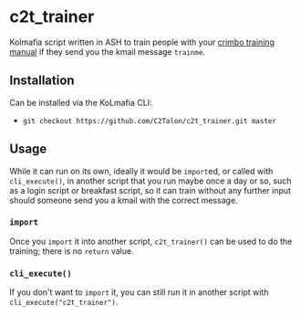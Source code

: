 # c2t_trainer

Kolmafia script written in ASH to train people with your [crimbo training manual](https://kol.coldfront.net/thekolwiki/index.php/Crimbo_training_manual) if they send you the kmail message `trainme`.

## Installation

Can be installed via the KoLmafia CLI:
* `git checkout https://github.com/C2Talon/c2t_trainer.git master`

## Usage

While it can run on its own, ideally it would be `import`ed, or called with `cli_execute()`, in another script that you run maybe once a day or so, such as a login script or breakfast script, so it can train without any further input should someone send you a kmail with the correct message.

### `import`

Once you `import` it into another script, `c2t_trainer()` can be used to do the training; there is no `return` value.

### `cli_execute()`

If you don't want to `import` it, you can still run it in another script with `cli_execute("c2t_trainer")`.

